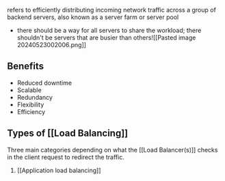 refers to efficiently distributing incoming network traffic across a group of backend servers, also known as a server farm or server pool
- there should be a way for all servers to share the workload; there shouldn't be servers that are busier than others![[Pasted image 20240523002006.png]]
## Benefits
- Reduced downtime
- Scalable
- Redundancy
- Flexibility
- Efficiency
## Types of [[Load Balancing]]
Three main categories depending on what the [[Load Balancer(s)]] checks in the client request to redirect the traffic.
1. [[Application load balancing]]